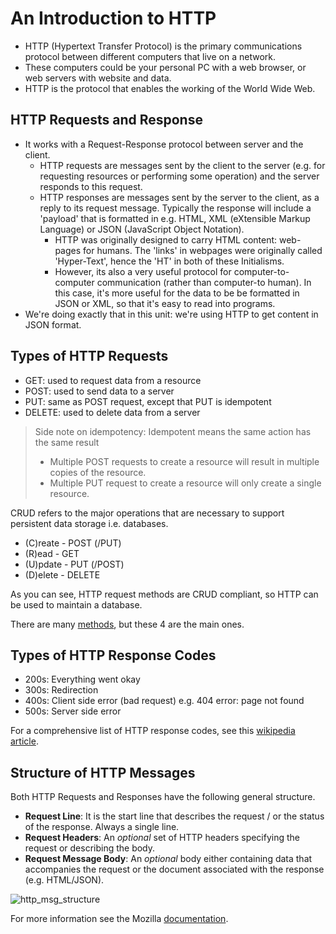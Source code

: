 # An Introduction to HTTP

- HTTP (Hypertext Transfer Protocol) is the primary communications protocol between different computers that live on a network.
- These computers could be your personal PC with a web browser, or web servers with website and data.
- HTTP is the protocol that enables the working of the World Wide Web.

## HTTP Requests and Response

- It works with a Request-Response protocol between server and the client.
  - HTTP requests are messages sent by the client to the server (e.g. for requesting resources or performing some operation) and the server responds to this request.
  - HTTP responses are messages sent by the server to the client, as a reply to its request message. Typically the response will include a 'payload' that is formatted in e.g. HTML, XML (eXtensible Markup Language) or JSON (JavaScript Object Notation).
    - HTTP was originally designed to carry HTML content: web-pages for humans. The 'links' in webpages were originally called 'Hyper-Text', hence the 'HT' in both of these Initialisms. 
    - However, its also a very useful protocol for computer-to-computer communication (rather than computer-to human). In this case, it's more useful for the data to be be formatted in JSON or XML, so that it's easy to read into programs. 
- We're doing exactly that in this unit: we're using HTTP to get content in JSON format.

## Types of HTTP Requests

- GET: used to request data from a resource
- POST: used to send data to a server
- PUT: same as POST request, except that PUT is idempotent
- DELETE: used to delete data from a server

> Side note on idempotency: Idempotent means the same action has the same result
>
> - Multiple POST requests to create a resource will result in multiple copies of the resource.
> - Multiple PUT request to create a resource will only create a single resource.

CRUD refers to the major operations that are necessary to support persistent data storage i.e. databases.

- (C)reate - POST (/PUT)
- (R)ead - GET
- (U)pdate - PUT (/POST)
- (D)elete - DELETE

As you can see, HTTP request methods are CRUD compliant, so HTTP can be used to maintain a database.

There are many [methods](https://developer.mozilla.org/en-US/docs/Web/HTTP/Methods), but these 4 are the main ones.

## Types of HTTP Response Codes

- 200s: Everything went okay
- 300s: Redirection
- 400s: Client side error (bad request) e.g. 404 error: page not found
- 500s: Server side error

For a comprehensive list of HTTP response codes, see this [wikipedia article](https://en.wikipedia.org/wiki/List_of_HTTP_status_codes).

## Structure of HTTP Messages

Both HTTP Requests and Responses have the following general structure.

- **Request Line**: It is the start line that describes the request / or the status of the response. Always a single line.
- **Request Headers**: An *optional* set of HTTP headers specifying the request or describing the body.
- **Request Message Body**: An *optional* body either containing data that accompanies the request or the document associated with the response (e.g. HTML/JSON).

![http_msg_structure](Images/http_msg_structure.png)

For more information see the Mozilla [documentation](https://developer.mozilla.org/en-US/docs/Web/HTTP/Messages).
